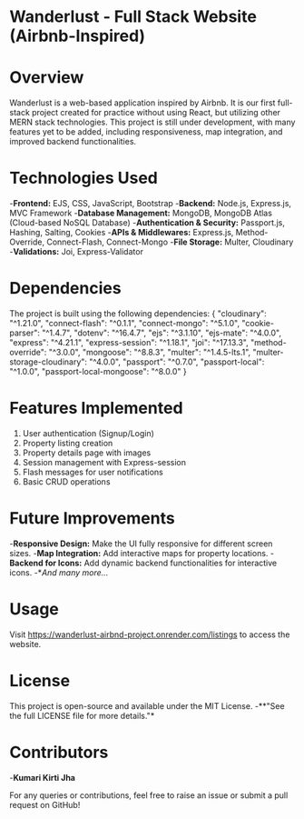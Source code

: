 # Wanderlust - Full Stack Website (Airbnb-Inspired)

# Overview

Wanderlust is a web-based application inspired by Airbnb. It is our first full-stack project created for practice without using React, but utilizing other MERN stack technologies. This project is still under development, with many features yet to be added, including responsiveness, map integration, and improved backend functionalities.

# Technologies Used

-**Frontend:** EJS, CSS, JavaScript, Bootstrap
-**Backend:** Node.js, Express.js, MVC Framework
-**Database Management:** MongoDB, MongoDB Atlas (Cloud-based NoSQL Database)
-**Authentication & Security:** Passport.js, Hashing, Salting, Cookies
-**APIs & Middlewares:** Express.js, Method-Override, Connect-Flash, Connect-Mongo
-**File Storage:** Multer, Cloudinary
-**Validations:** Joi, Express-Validator

# Dependencies

The project is built using the following dependencies:
{
    "cloudinary": "^1.21.0",
    "connect-flash": "^0.1.1",
    "connect-mongo": "^5.1.0",
    "cookie-parser": "^1.4.7",
    "dotenv": "^16.4.7",
    "ejs": "^3.1.10",
    "ejs-mate": "^4.0.0",
    "express": "^4.21.1",
    "express-session": "^1.18.1",
    "joi": "^17.13.3",
    "method-override": "^3.0.0",
    "mongoose": "^8.8.3",
    "multer": "^1.4.5-lts.1",
    "multer-storage-cloudinary": "^4.0.0",
    "passport": "^0.7.0",
    "passport-local": "^1.0.0",
    "passport-local-mongoose": "^8.0.0"
}

# Features Implemented

1. User authentication (Signup/Login)
2. Property listing creation
3. Property details page with images
4. Session management with Express-session
5. Flash messages for user notifications
6. Basic CRUD operations

# Future Improvements

-**Responsive Design:** Make the UI fully responsive for different screen sizes.
-**Map Integration:** Add interactive maps for property locations.
-**Backend for Icons:** Add dynamic backend functionalities for interactive icons.
-**And many more...*

# Usage

Visit https://wanderlust-airbnd-project.onrender.com/listings to access the website.

# License

This project is open-source and available under the MIT License.
-**"See the full LICENSE file for more details."*

# Contributors 
-**Kumari Kirti Jha**

For any queries or contributions, feel free to raise an issue or submit a pull request on GitHub!